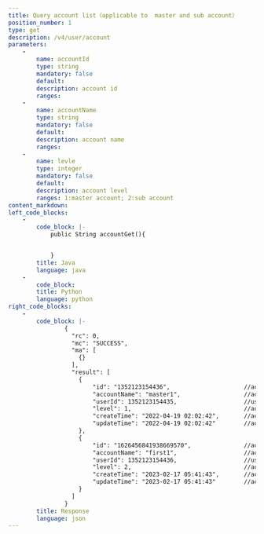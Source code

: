 ```yaml
---
title: Query account list（applicable to  master and sub account）
position_number: 1
type: get
description: /v4/user/account
parameters:
    -
        name: accountId
        type: string
        mandatory: false
        default:
        description: account id
        ranges:
    -
        name: accountName
        type: string
        mandatory: false
        default:
        description: account name
        ranges:
    -
        name: levle
        type: integer
        mandatory: false
        default:
        description: account level
        ranges: 1:master account; 2:sub account
content_markdown:
left_code_blocks:
    -
        code_block: |-
            public String accountGet(){


            }
        title: Java
        language: java
    -
        code_block:
        title: Python
        language: python
right_code_blocks:
    -
        code_block: |-
                {
                  "rc": 0,
                  "mc": "SUCCESS",
                  "ma": [
                    {}
                  ],
                  "result": [
                    {
                        "id": "1352123154436",                     //account id
                        "accountName": "master1",                  //account name
                        "userId": 1352123154435,                   //user id
                        "level": 1,                                //account level: 1-master account; 2-sub account
                        "createTime": "2022-04-19 02:02:42",       //account creation time
                        "updateTime": "2022-04-19 02:02:42"        //account update time
                    }, 
                    {
                        "id": "1626456841938669570",               //account id
                        "accountName": "first1",                   //account name
                        "userId": 1352123154436,                   //user id
                        "level": 2,                                //account level: 1-master account; 2-sub account
                        "createTime": "2023-02-17 05:41:43",       //account creation time
                        "updateTime": "2023-02-17 05:41:43"        //account update time
                    }
                  ]
                }
        title: Response
        language: json
---
```

